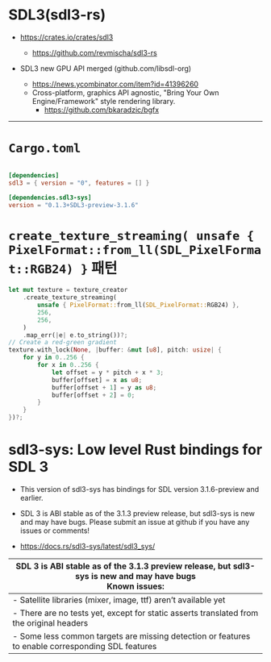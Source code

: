 # SDL3(sdl3-rs)

- https://crates.io/crates/sdl3
  - https://github.com/revmischa/sdl3-rs

- SDL3 new GPU API merged (github.com/libsdl-org)
  - https://news.ycombinator.com/item?id=41396260
  - Cross-platform, graphics API agnostic, "Bring Your Own Engine/Framework" style rendering library.
    - https://github.com/bkaradzic/bgfx

<hr />

# `Cargo.toml`

```toml

[dependencies]
sdl3 = { version = "0", features = [] }

[dependencies.sdl3-sys]
version = "0.1.3+SDL3-preview-3.1.6"
```

# `create_texture_streaming( unsafe { PixelFormat::from_ll(SDL_PixelFormat::RGB24) }` 패턴

```rs
let mut texture = texture_creator
    .create_texture_streaming(
        unsafe { PixelFormat::from_ll(SDL_PixelFormat::RGB24) },
        256,
        256,
    )
    .map_err(|e| e.to_string())?;
// Create a red-green gradient
texture.with_lock(None, |buffer: &mut [u8], pitch: usize| {
    for y in 0..256 {
        for x in 0..256 {
            let offset = y * pitch + x * 3;
            buffer[offset] = x as u8;
            buffer[offset + 1] = y as u8;
            buffer[offset + 2] = 0;
        }
    }
})?;
```


# sdl3-sys: Low level Rust bindings for SDL 3

- This version of sdl3-sys has bindings for SDL version 3.1.6-preview and earlier.

- SDL 3 is ABI stable as of the 3.1.3 preview release, but sdl3-sys is new and may have bugs. Please submit an issue at github if you have any issues or comments!

- https://docs.rs/sdl3-sys/latest/sdl3_sys/

|SDL 3 is ABI stable as of the 3.1.3 preview release, but sdl3-sys is new and may have bugs <br /> Known issues:|
|-|
|- Satellite libraries (mixer, image, ttf) aren’t available yet|
|- There are no tests yet, except for static asserts translated from the original headers|
|- Some less common targets are missing detection or features to enable corresponding SDL features|

